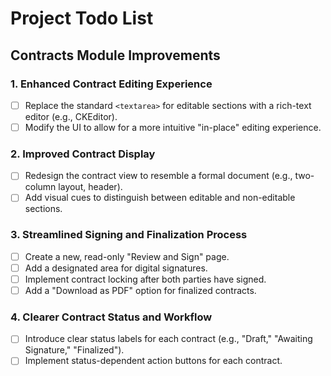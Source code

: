 # Project Todo List

## Contracts Module Improvements

### 1. Enhanced Contract Editing Experience
- [ ] Replace the standard `<textarea>` for editable sections with a rich-text editor (e.g., CKEditor).
- [ ] Modify the UI to allow for a more intuitive "in-place" editing experience.

### 2. Improved Contract Display
- [ ] Redesign the contract view to resemble a formal document (e.g., two-column layout, header).
- [ ] Add visual cues to distinguish between editable and non-editable sections.

### 3. Streamlined Signing and Finalization Process
- [ ] Create a new, read-only "Review and Sign" page.
- [ ] Add a designated area for digital signatures.
- [ ] Implement contract locking after both parties have signed.
- [ ] Add a "Download as PDF" option for finalized contracts.

### 4. Clearer Contract Status and Workflow
- [ ] Introduce clear status labels for each contract (e.g., "Draft," "Awaiting Signature," "Finalized").
- [ ] Implement status-dependent action buttons for each contract.